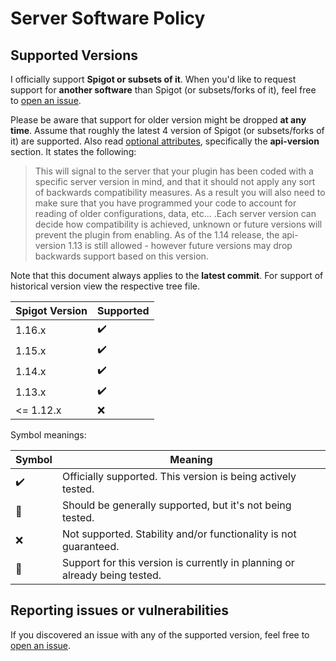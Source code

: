 # Server Software Policy

## Supported Versions

I officially support **Spigot or subsets of it**. When you'd like to request support for **another software** than Spigot (or subsets/forks of it), 
feel free to [open an issue](https://github.com/axelrindle/Broadcaster-Plugin/issues/new?title=Support+Request+for+SERVER_SOFTWARE_HERE).

Please be aware that support for older version might be dropped **at any time**. Assume that roughly the latest 4 version of Spigot (or subsets/forks of it) are supported. Also read [optional attributes](https://www.spigotmc.org/wiki/plugin-yml/#optional-attributes), specifically the **api-version** section. It states the following:

> This will signal to the server that your plugin has been coded with a specific server version in mind, and that it should not apply any sort of backwards compatibility measures. As a result you will also need to make sure that you have programmed your code to account for reading of older configurations, data, etc... .Each server version can decide how compatibility is achieved, unknown or future versions will prevent the plugin from enabling. As of the 1.14 release, the api-version 1.13 is still allowed - however future versions may drop backwards support based on this version.

Note that this document always applies to the **latest commit**. For support of historical version view the respective tree file.

| Spigot Version | Supported |
| ------- | ------------------ |
| 1.16.x   | :heavy_check_mark: |
| 1.15.x   | :heavy_check_mark: |
| 1.14.x   | :heavy_check_mark: |
| 1.13.x   | :heavy_check_mark: |
| <= 1.12.x   | :x: |

Symbol meanings:

| Symbol | Meaning |
| ------ | ------- |
| :heavy_check_mark: | Officially supported. This version is being actively tested. |
| :large_orange_diamond: | Should be generally supported, but it's not being tested. |
| :x: | Not supported. Stability and/or functionality is not guaranteed. |
| :construction: | Support for this version is currently in planning or already being tested. |

## Reporting issues or vulnerabilities

If you discovered an issue with any of the supported version, feel free to [open an issue](https://github.com/axelrindle/Broadcaster-Plugin/issues/new).
